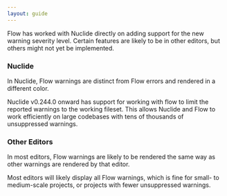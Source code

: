```yaml
---
layout: guide
---
```


Flow has worked with Nuclide directly on adding support for the new warning
severity level. Certain features are likely to be in other editors, but others
might not yet be implemented.

### Nuclide <a class="toc" id="toc-nuclide" href="#toc-nuclide"></a>

In Nuclide, Flow warnings are distinct from Flow errors and rendered in a different color.

Nuclide v0.244.0 onward has support for working with flow to limit the reported warnings to the working fileset.
This allows Nuclide and Flow to work efficiently on large codebases with tens of thousands of unsuppressed warnings.

### Other Editors <a class="toc" id="toc-other-editors" href="#toc-other-editors"></a>

In most editors, Flow warnings are likely to be rendered the same way as other
warnings are rendered by that editor.

Most editors will likely display all Flow warnings, which is fine for small- to
medium-scale projects, or projects with fewer unsuppressed warnings.

